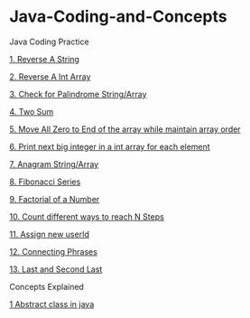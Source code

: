 # Java-Coding-and-Concepts
Java Coding Practice


[1. Reverse A String](/coding/src/main/java/com/solution/coding/solution1.java)

[2. Reverse A Int Array](/coding/src/main/java/com/solution/coding/solution2.java)

[3. Check for Palindrome String/Array](/coding/src/main/java/com/solution/coding/solution3.java)

[4. Two Sum](/coding/src/main/java/com/solution/coding/solution4.java)

[5. Move All Zero to End of the array while maintain array order](/coding/src/main/java/com/solution/coding/solution5.java)

[6. Print next big integer in a int array for each element](/coding/src/main/java/com/solution/coding/solution6.java)

[7. Anagram String/Array](/coding/src/main/java/com/solution/coding/solution7.java)

[8. Fibonacci Series](/coding/src/main/java/com/solution/coding/solution8.java)

[9. Factorial of a Number](/coding/src/main/java/com/solution/coding/solution9.java)

[10. Count different ways to reach N Steps](/coding/src/main/java/com/solution/coding2/solution10.java)

[11. Assign new userId](/coding/src/main/java/com/solution/coding2/solution11.java)

[12. Connecting Phrases](/coding/src/main/java/com/solution/coding2/solution11.java)

[13. Last and Second Last](/coding/src/main/java/com/solution/coding2/solution13.java)




Concepts Explained

[1 Abstract class in java](https://www.journaldev.com/1582/abstract-class-in-java)
